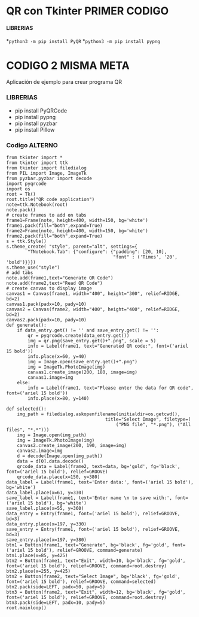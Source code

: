 # QR con Tkinter PRIMER CODIGO

#### LIBRERIAS
*`python3 -m pip install PyQR`
*`python3 -m pip install pypng`


# CODIGO 2 MISMA META #

Aplicación de ejemplo para crear programa QR

### LIBRERIAS ###
* pip install PyQRCode
* pip install pypng
* pip install pyzbar
* pip install Pillow

### Codigo ALTERNO ###
	from tkinter import *
	from tkinter import ttk
	from tkinter import filedialog
	from PIL import Image, ImageTk
	from pyzbar.pyzbar import decode
	import pyqrcode
	import os
	root = Tk()
	root.title("QR code application")
	note=ttk.Notebook(root)
	note.pack()
	# create frames to add on tabs
	frame1=Frame(note, height=400, width=150, bg='white')
	frame1.pack(fill="both",expand=True)
	frame2=Frame(note, height=400, width=150, bg='white')
	frame2.pack(fill="both",expand=True)
	s = ttk.Style()
	s.theme_create( "style", parent="alt", settings={
			"TNotebook.Tab": {"configure": {"padding": [20, 10],
											"font" : ('Times', '20', 'bold')}}})
	s.theme_use("style")
	# add tabs
	note.add(frame1,text="Generate QR Code")
	note.add(frame2,text="Read QR Code")
	# create canvas to display image
	canvas1 = Canvas(frame1, width="400", height="300", relief=RIDGE, bd=2)
	canvas1.pack(padx=10, pady=10)
	canvas2 = Canvas(frame2, width="400", height="400", relief=RIDGE, bd=2)
	canvas2.pack(padx=10, pady=10)
	def generate():
		if data_entry.get() != '' and save_entry.get() != '':
			qr = pyqrcode.create(data_entry.get())
			img = qr.png(save_entry.get()+".png", scale = 5)
			info = Label(frame1, text="Generated QR code:", font=('ariel 15 bold'))
			info.place(x=60, y=40)
			img = Image.open(save_entry.get()+".png")
			img = ImageTk.PhotoImage(img)
			canvas1.create_image(200, 180, image=img)
			canvas1.image=img
		else:
			info = Label(frame1, text="Please enter the data for QR code", font=('ariel 15 bold'))
			info.place(x=80, y=140)

	def selected():
		img_path = filedialog.askopenfilename(initialdir=os.getcwd(),
										 title="Select Image", filetype=(
											 ("PNG file", "*.png"), ("All files", "*.*")))
		img = Image.open(img_path)
		img = ImageTk.PhotoImage(img)
		canvas2.create_image(200, 190, image=img)
		canvas2.image=img                                                                                                                                                                                                                 
		d = decode(Image.open(img_path))
		data = d[0].data.decode()
		qrcode_data = Label(frame2, text=data, bg='gold', fg='black', font=('ariel 15 bold'), relief=GROOVE)
		qrcode_data.place(x=150, y=380)
	data_label = Label(frame1, text='Enter data:', font=('ariel 15 bold'), bg='white')
	data_label.place(x=61, y=330)
	save_label = Label(frame1, text='Enter name \n to save with:', font=('ariel 15 bold'), bg='white')
	save_label.place(x=55, y=360)
	data_entry = Entry(frame1, font=('ariel 15 bold'), relief=GROOVE, bd=3)
	data_entry.place(x=197, y=330)
	save_entry = Entry(frame1, font=('ariel 15 bold'), relief=GROOVE, bd=3)
	save_entry.place(x=197, y=380)
	btn1 = Button(frame1, text="Generate", bg='black', fg='gold', font=('ariel 15 bold'), relief=GROOVE, command=generate)
	btn1.place(x=85, y=425)
	btn2 = Button(frame1, text="Exit", width=10, bg='black', fg='gold', font=('ariel 15 bold'), relief=GROOVE, command=root.destroy)
	btn2.place(x=255, y=425)
	btn2 = Button(frame2, text="Select Image", bg='black', fg='gold', font=('ariel 15 bold'), relief=GROOVE, command=selected)
	btn2.pack(side=LEFT, padx=50, pady=5)
	btn3 = Button(frame2, text="Exit", width=12, bg='black', fg='gold', font=('ariel 15 bold'), relief=GROOVE, command=root.destroy)
	btn3.pack(side=LEFT, padx=10, pady=5)
	root.mainloop()
